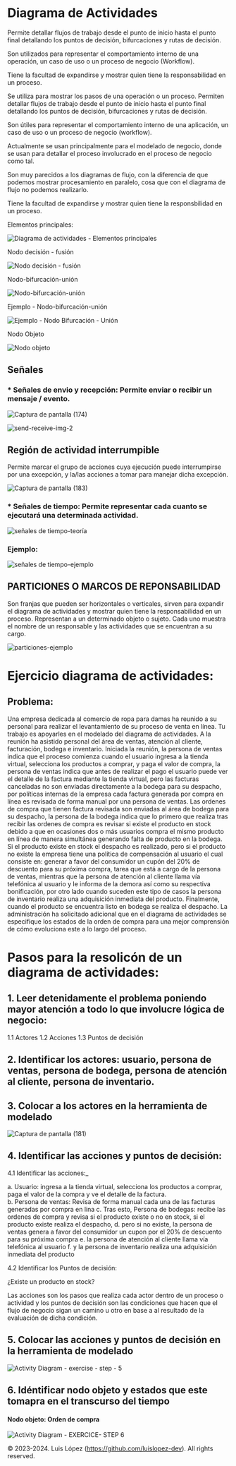 # Diagrama de Actividades

Permite detallar flujos de trabajo desde el punto de inicio hasta el punto final detallando los puntos
de decisión, bifurcaciones y rutas de decisión.

Son utilizados para representar el comportamiento interno de una operación, un caso de uso o un 
proceso de negocio (Workflow).

Tiene la facultad de expandirse y mostrar quien tiene la responsabilidad en un proceso. 


Se utiliza para mostrar los pasos de una operación o un proceso. Permiten detallar flujos de trabajo desde el punto de inicio hasta el punto final detallando los puntos de decisión, bifurcaciones y rutas de decisión.

Son útiles para representar el comportamiento interno de una aplicación, un caso de uso o un proceso de negocio (workflow).

Actualmente se usan principalmente para el modelado de negocio, donde se usan para detallar el proceso involucrado en el proceso de negocio como tal.

Son muy parecidos a los diagramas de flujo, con la diferencia de que podemos mostrar procesamiento en paralelo, cosa que con el diagrama de flujo no podemos realizarlo.

Tiene la facultad de expandirse y mostrar quien tiene la responsbilidad en un proceso.


Elementos principales:

![Diagrama de actividades - Elementos principales](https://github.com/luislopez-dev/UML/assets/48783255/49f74b26-9bbc-4b26-8aae-2eb641009029)

Nodo decisión - fusión

![Nodo decisión - fusión](https://github.com/luislopez-dev/UML/assets/48783255/9d9589bb-55f7-4201-ae20-612306153561)

Nodo-bifurcación-unión

![Nodo-bifurcación-unión](https://github.com/luislopez-dev/UML/assets/48783255/d63514fd-fecb-4444-8d7f-dccb1aa23937)

Ejemplo - Nodo-bifurcación-unión

![Ejemplo - Nodo Bifurcación - Unión](https://github.com/luislopez-dev/UML/assets/48783255/94d26688-d0ad-4510-9de4-5af1601d9c0c)

Nodo Objeto

![Nodo objeto](https://github.com/luislopez-dev/UML/assets/48783255/28fc0f8e-6d75-4c49-ac4f-28cd027bb32f)

## Señales

### * Señales de envio y recepción: Permite enviar o recibir un mensaje / evento.

![Captura de pantalla (174)](https://github.com/luislopez-dev/UML/assets/48783255/89ac8afa-a8a7-4f8a-ab83-207d1bf0f662)

![send-receive-img-2](https://github.com/luislopez-dev/UML/assets/48783255/61724283-18ec-4c4d-b04d-b198f513832f)

## Región de actividad interrumpible

Permite marcar el grupo de acciones cuya ejecución puede interrumpirse por una excepción, 
y la/las acciones a tomar para manejar dicha excepción. 

![Captura de pantalla (183)](https://github.com/luislopez-dev/UML/assets/48783255/431a8e50-2f36-4831-92f2-1a01edddbd4f)

### * Señales de tiempo: Permite representar cada cuanto se ejecutará una determinada actividad.

![señales de tiempo-teoría](https://github.com/luislopez-dev/UML/assets/48783255/320f543f-bc07-4012-8c14-023cba491288)

### Ejemplo:

![señales de tiempo-ejemplo](https://github.com/luislopez-dev/UML/assets/48783255/ec4ebb5c-d3bc-4d32-b37f-44431d862306)

## PARTICIONES O MARCOS DE REPONSABILIDAD

Son franjas que pueden ser horizontales o verticales, sirven para expandir el diagrama de actividades y mostrar quien tiene la 
responsabilidad en un proceso. Representan a un determinado objeto o sujeto. Cada uno muestra el nombre de un responsable 
y las actividades que se encuentran a su cargo.

﻿![particiones-ejemplo](https://github.com/luislopez-dev/UML/assets/48783255/4b7d02d0-9c07-43f7-99da-54312ce92ca0)

# Ejercicio diagrama de actividades:


## Problema:

Una empresa dedicada al comercio de ropa para damas ha reunido a su personal para realizar el levantamiento de su proceso de venta en línea. Tu trabajo es apoyarles en el modelado del diagrama de actividades. A la reunión ha asistido personal del área de ventas, atención al cliente, facturación, bodega e inventario.
Iniciada la reunión, la persona de ventas indica que el proceso comienza cuando el usuario ingresa a la tienda virtual, selecciona los productos a comprar, y paga el valor de compra, la persona de ventas indica que antes de realizar el pago el usuario puede ver el detalle de la factura mediante la tienda virtual, pero las facturas canceladas no son enviadas directamente a la bodega para su despacho, por políticas internas de la empresa cada factura generada por compra en línea es revisada de forma manual por una persona de ventas. Las ordenes de compra que tienen factura revisada son enviadas al área de bodega para su despacho, la persona de la bodega indica que lo primero que realiza tras recibir las ordenes de compra es revisar si existe el producto en stock debido a que en ocasiones dos o más usuarios compra el mismo producto en línea de manera simultánea generando falta de producto en la bodega. Si el producto existe en stock el despacho es realizado, pero si el producto no existe la empresa tiene una política de compensación al usuario el cual consiste en: generar a favor del consumidor un cupón del 20% de descuento para su próxima compra, tarea que está a cargo de la persona de ventas, mientras que la persona de atención al cliente llama vía telefónica al usuario y le informa de la demora así como su respectiva bonificación, por otro lado cuando suceden este tipo de casos la persona de inventario realiza una adquisición inmediata del producto. Finalmente, cuando el producto se encuentra listo en bodega se realiza el despacho.
La administración ha solicitado adicional que en el diagrama de actividades se especifique los estados de la orden de compra para una mejor comprensión de cómo evoluciona este a lo largo del proceso.


# Pasos para la resolicón de un diagrama de actividades:

## 1. Leer detenidamente el problema poniendo mayor atención a todo lo que involucre lógica de negocio:

1.1 Actores
1.2 Acciones
1.3 Puntos de decisión

## 2. Identificar los actores: usuario, persona de ventas, persona de bodega, persona de atención al cliente, persona de inventario. 

## 3. Colocar a los actores en la herramienta de modelado

![Captura de pantalla (181)](https://github.com/luislopez-dev/UML/assets/48783255/3fcd6411-f719-4233-8a56-9d2434d11fdc)

## 4. Identificar las acciones y puntos de decisión:

4.1 Identificar las acciones:_

a. Usuario: ingresa a la tienda virtual, selecciona los productos a comprar, paga el valor de la compra y ve el detalle de la factura.  
b. Persona de ventas: Revisa de forma manual cada una de las facturas generadas por compra en lina
c. Tras esto, Persona de bodegas: recibe las ordenes de compra y revisa si el producto existe o no en stock, si el producto existe realiza el despacho, 
d. pero si no existe, la persona de ventas genera a favor del consumidor un cupon por el 20% de descuento para su próxima compra 
e. la persona de atención al cliente llama vía telefónica al usuario
f. y la persona de inventario realiza una adquisición inmediata del producto 

4.2 Identificar los Puntos de decisión: 

¿Existe un producto en stock?

Las acciones son los pasos que realiza cada actor dentro de un proceso o actividad y los puntos de decisión son las condiciones
que hacen que el flujo de negocio sigan un camino u otro en base a al resultado de la evaluación de dicha condición. 

## 5. Colocar las acciones y puntos de decisión en la herramienta de modelado

![Activity Diagram - exercise - step - 5](https://github.com/luislopez-dev/UML/assets/48783255/c33b7d1d-0196-439b-a309-8184856f5c79)

## 6. Idéntificar nodo objeto y estados que este tomapra en el transcurso del tiempo

#### Nodo objeto: Orden de compra

![Activity Diagram - EXERCICE- STEP 6](https://github.com/luislopez-dev/UML/assets/48783255/320a0f22-f135-4433-ab97-ea41ba1a7dd8)


© 2023-2024. Luis López (https://github.com/luislopez-dev). All rights reserved. 
